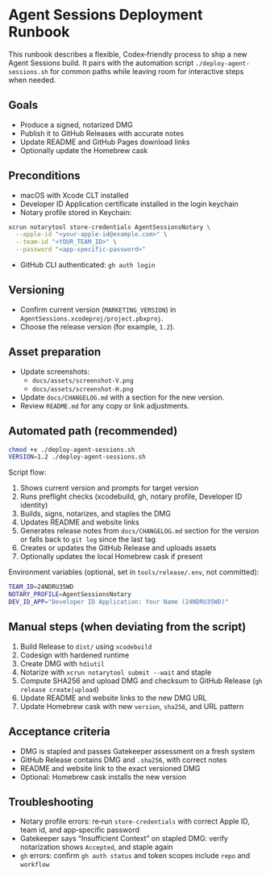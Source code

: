# Agent Sessions Deployment Runbook

This runbook describes a flexible, Codex‑friendly process to ship a new Agent Sessions build. It pairs with the automation script `./deploy-agent-sessions.sh` for common paths while leaving room for interactive steps when needed.

## Goals
- Produce a signed, notarized DMG
- Publish it to GitHub Releases with accurate notes
- Update README and GitHub Pages download links
- Optionally update the Homebrew cask

## Preconditions
- macOS with Xcode CLT installed
- Developer ID Application certificate installed in the login keychain
- Notary profile stored in Keychain:

```bash
xcrun notarytool store-credentials AgentSessionsNotary \
  --apple-id "<your-apple-id@example.com>" \
  --team-id "<YOUR_TEAM_ID>" \
  --password "<app-specific-password>"
```

- GitHub CLI authenticated: `gh auth login`

## Versioning
- Confirm current version (`MARKETING_VERSION`) in `AgentSessions.xcodeproj/project.pbxproj`.
- Choose the release version (for example, `1.2`).

## Asset preparation
- Update screenshots:
  - `docs/assets/screenshot-V.png`
  - `docs/assets/screenshot-H.png`
- Update `docs/CHANGELOG.md` with a section for the new version.
- Review `README.md` for any copy or link adjustments.

## Automated path (recommended)

```bash
chmod +x ./deploy-agent-sessions.sh
VERSION=1.2 ./deploy-agent-sessions.sh
```

Script flow:
1. Shows current version and prompts for target version
2. Runs preflight checks (xcodebuild, gh, notary profile, Developer ID identity)
3. Builds, signs, notarizes, and staples the DMG
4. Updates README and website links
5. Generates release notes from `docs/CHANGELOG.md` section for the version or falls back to `git log` since the last tag
6. Creates or updates the GitHub Release and uploads assets
7. Optionally updates the local Homebrew cask if present

Environment variables (optional, set in `tools/release/.env`, not committed):

```bash
TEAM_ID=24NDRU35WD
NOTARY_PROFILE=AgentSessionsNotary
DEV_ID_APP="Developer ID Application: Your Name (24NDRU35WD)"
```

## Manual steps (when deviating from the script)
1. Build Release to `dist/` using `xcodebuild`
2. Codesign with hardened runtime
3. Create DMG with `hdiutil`
4. Notarize with `xcrun notarytool submit --wait` and staple
5. Compute SHA256 and upload DMG and checksum to GitHub Release (`gh release create|upload`)
6. Update README and website links to the new DMG URL
7. Update Homebrew cask with new `version`, `sha256`, and URL pattern

## Acceptance criteria
- DMG is stapled and passes Gatekeeper assessment on a fresh system
- GitHub Release contains DMG and `.sha256`, with correct notes
- README and website link to the exact versioned DMG
- Optional: Homebrew cask installs the new version

## Troubleshooting
- Notary profile errors: re‑run `store-credentials` with correct Apple ID, team id, and app‑specific password
- Gatekeeper says “Insufficient Context” on stapled DMG: verify notarization shows `Accepted`, and staple again
- `gh` errors: confirm `gh auth status` and token scopes include `repo` and `workflow`


